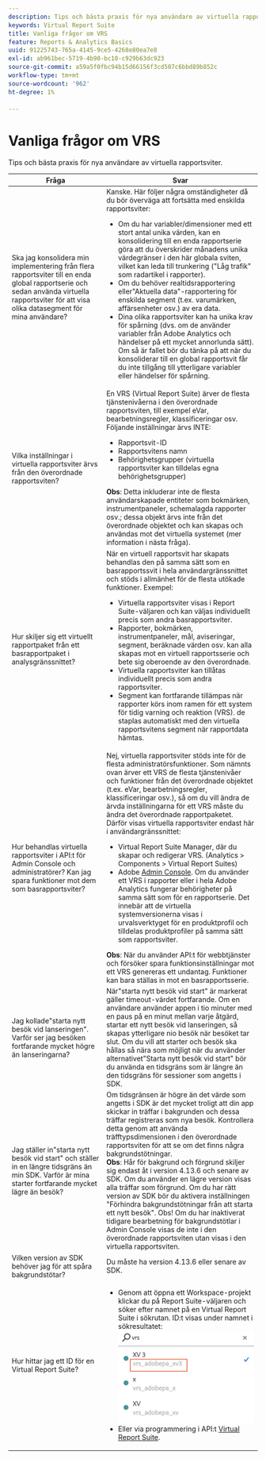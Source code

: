 ```yaml
---
description: Tips och bästa praxis för nya användare av virtuella rapportsviter.
keywords: Virtual Report Suite
title: Vanliga frågor om VRS
feature: Reports & Analytics Basics
uuid: 91225743-765a-4145-9ce5-4268e80ea7e8
exl-id: ab961bec-5719-4b90-bc10-c929b63dc923
source-git-commit: a59a5f0fbc94b15d66156f3cd507c6bbd89b852c
workflow-type: tm+mt
source-wordcount: '962'
ht-degree: 1%

---
```


# Vanliga frågor om VRS

Tips och bästa praxis för nya användare av virtuella rapportsviter.

| Fråga | Svar |
| --- | --- |
| Ska jag konsolidera min implementering från flera rapportsviter till en enda global rapportserie och sedan använda virtuella rapportsviter för att visa olika datasegment för mina användare? | Kanske. Här följer några omständigheter då du bör överväga att fortsätta med enskilda rapportsviter:<ul><li>Om du har variabler/dimensioner med ett stort antal unika värden, kan en konsolidering till en enda rapportserie göra att du överskrider månadens unika värdegränser i den här globala sviten, vilket kan leda till trunkering (&quot;Låg trafik&quot; som radartikel i rapporter).</li><li>Om du behöver realtidsrapportering eller&quot;Aktuella data&quot;-rapportering för enskilda segment (t.ex. varumärken, affärsenheter osv.) av era data.</li><li>Dina olika rapportsviter kan ha unika krav för spårning (dvs. om de använder variabler från Adobe Analytics och händelser på ett mycket annorlunda sätt). Om så är fallet bör du tänka på att när du konsoliderar till en global rapportsvit får du inte tillgång till ytterligare variabler eller händelser för spårning.</li></ul> |
| Vilka inställningar i virtuella rapportsviter ärvs från den överordnade rapportsviten? | En VRS (Virtual Report Suite) ärver de flesta tjänstenivåerna i den överordnade rapportsviten, till exempel eVar, bearbetningsregler, klassificeringar osv.  Följande inställningar ärvs INTE:<ul><li>Rapportsvit-ID</li><li>Rapportsvitens namn </li><li>Behörighetsgrupper (virtuella rapportsviter kan tilldelas egna behörighetsgrupper)</li></ul>**Obs**: Detta inkluderar inte de flesta användarskapade entiteter som bokmärken, instrumentpaneler, schemalagda rapporter osv.; dessa objekt ärvs inte från det överordnade objektet och kan skapas och användas mot det virtuella systemet (mer information i nästa fråga). |
| Hur skiljer sig ett virtuellt rapportpaket från ett basrapportpaket i analysgränssnittet? | När en virtuell rapportsvit har skapats behandlas den på samma sätt som en basrapportssvit i hela användargränssnittet och stöds i allmänhet för de flesta utökade funktioner. Exempel:<ul><li>Virtuella rapportsviter visas i Report Suite-väljaren och kan väljas individuellt precis som andra basrapportsviter.</li><li>Rapporter, bokmärken, instrumentpaneler, mål, aviseringar, segment, beräknade värden osv. kan alla skapas mot en virtuell rapportsserie och bete sig oberoende av den överordnade.</li><li>Virtuella rapportsviter kan tillåtas individuellt precis som andra rapportsviter.</li><li>Segment kan fortfarande tillämpas när rapporter körs inom ramen för ett system för tidig varning och reaktion (VRS). de staplas automatiskt med den virtuella rapportsvitens segment när rapportdata hämtas.</li></ul> |
| Hur behandlas virtuella rapportsviter i API:t för Admin Console och administratörer? Kan jag spara funktioner mot dem som basrapportsviter? | Nej, virtuella rapportsviter stöds inte för de flesta administratörsfunktioner. Som nämnts ovan ärver ett VRS de flesta tjänstenivåer och funktioner från det överordnade objektet (t.ex. eVar, bearbetningsregler, klassificeringar osv.), så om du vill ändra de ärvda inställningarna för ett VRS måste du ändra det överordnade rapportpaketet.<br>Därför visas virtuella rapportsviter endast här i användargränssnittet:<ul><li>Virtual Report Suite Manager, där du skapar och redigerar VRS. (Analytics > Components > Virtual Report Suites)</li><li>Adobe [Admin Console](https://helpx.adobe.com/se/enterprise/using/admin-console.html). Om du använder ett VRS i rapporter eller i hela Adobe Analytics fungerar behörigheter på samma sätt som för en rapportserie. Det innebär att de virtuella systemversionerna visas i urvalsverktyget för en produktprofil och tilldelas produktprofiler på samma sätt som rapportsviter.</li></ul>**Obs**: När du använder API:t för webbtjänster och försöker spara funktionsinställningar mot ett VRS genereras ett undantag. Funktioner kan bara ställas in mot en basrapportsserie. |
| Jag kollade&quot;starta nytt besök vid lanseringen&quot;. Varför ser jag besöken fortfarande mycket högre än lanseringarna? | När&quot;starta nytt besök vid start&quot; är markerat gäller timeout-värdet fortfarande. Om en användare använder appen i tio minuter med en paus på en minut mellan varje åtgärd, startar ett nytt besök vid lanseringen, så skapas ytterligare nio besök när besöket tar slut. Om du vill att starter och besök ska hållas så nära som möjligt när du använder alternativet&quot;Starta nytt besök vid start&quot; bör du använda en tidsgräns som är längre än den tidsgräns för sessioner som angetts i SDK. |
| Jag ställer in&quot;starta nytt besök vid start&quot; och ställer in en längre tidsgräns än min SDK. Varför är mina starter fortfarande mycket lägre än besök? | Om tidsgränsen är högre än det värde som angetts i SDK är det mycket troligt att din app skickar in träffar i bakgrunden och dessa träffar registreras som nya besök. Kontrollera detta genom att använda träfftypsdimensionen i den överordnade rapportsviten för att se om det finns några bakgrundstötningar.<br>**Obs**: Hår för bakgrund och förgrund skiljer sig endast åt i version 4.13.6 och senare av SDK. Om du använder en lägre version visas alla träffar som förgrund. Om du har rätt version av SDK bör du aktivera inställningen &quot;Förhindra bakgrundstötningar från att starta ett nytt besök&quot;.    Obs! Om du har inaktiverat tidigare bearbetning för bakgrundstötlar i Admin Console visas de inte i den överordnade rapportsviten utan visas i den virtuella rapportsviten. |
| Vilken version av SDK behöver jag för att spåra bakgrundstötar? | Du måste ha version 4.13.6 eller senare av SDK. |
| Hur hittar jag ett ID för en Virtual Report Suite? | <ul><li>Genom att öppna ett Workspace-projekt klickar du på Report Suite-väljaren och söker efter namnet på en Virtual Report Suite i sökrutan. ID:t visas under namnet i sökresultatet:<br>![VRS ID](assets/vrs-id.png)</li><li> Eller via programmering i API:t [Virtual Report Suite](https://www.adobe.io/apis/experiencecloud/analytics/docs.html#!AdobeDocs/analytics-2.0-apis/master/vrs.md).</li></ul> |
